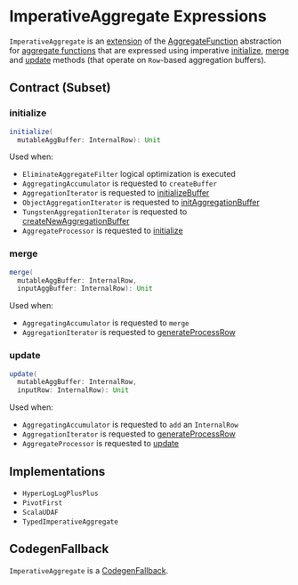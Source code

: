 # ImperativeAggregate Expressions

`ImperativeAggregate` is an [extension](#contract) of the [AggregateFunction](AggregateFunction.md) abstraction for [aggregate functions](#implementations) that are expressed using imperative [initialize](#initialize), [merge](#merge) and [update](#update) methods (that operate on `Row`-based aggregation buffers).

## Contract (Subset)

### <span id="initialize"> initialize

```scala
initialize(
  mutableAggBuffer: InternalRow): Unit
```

Used when:

* `EliminateAggregateFilter` logical optimization is executed
* `AggregatingAccumulator` is requested to `createBuffer`
* `AggregationIterator` is requested to [initializeBuffer](../AggregationIterator.md#initializeBuffer)
* `ObjectAggregationIterator` is requested to [initAggregationBuffer](../ObjectAggregationIterator.md#initAggregationBuffer)
* `TungstenAggregationIterator` is requested to [createNewAggregationBuffer](../TungstenAggregationIterator.md#createNewAggregationBuffer)
* `AggregateProcessor` is requested to [initialize](../physical-operators/AggregateProcessor.md#initialize)

### <span id="merge"> merge

```scala
merge(
  mutableAggBuffer: InternalRow,
  inputAggBuffer: InternalRow): Unit
```

Used when:

* `AggregatingAccumulator` is requested to `merge`
* `AggregationIterator` is requested to [generateProcessRow](../AggregationIterator.md#generateProcessRow)

### <span id="update"> update

```scala
update(
  mutableAggBuffer: InternalRow,
  inputRow: InternalRow): Unit
```

Used when:

* `AggregatingAccumulator` is requested to `add` an `InternalRow`
* `AggregationIterator` is requested to [generateProcessRow](../AggregationIterator.md#generateProcessRow)
* `AggregateProcessor` is requested to [update](../physical-operators/AggregateProcessor.md#update)

## Implementations

* `HyperLogLogPlusPlus`
* `PivotFirst`
* `ScalaUDAF`
* `TypedImperativeAggregate`

## <span id="CodegenFallback"> CodegenFallback

`ImperativeAggregate` is a [CodegenFallback](CodegenFallback.md).
